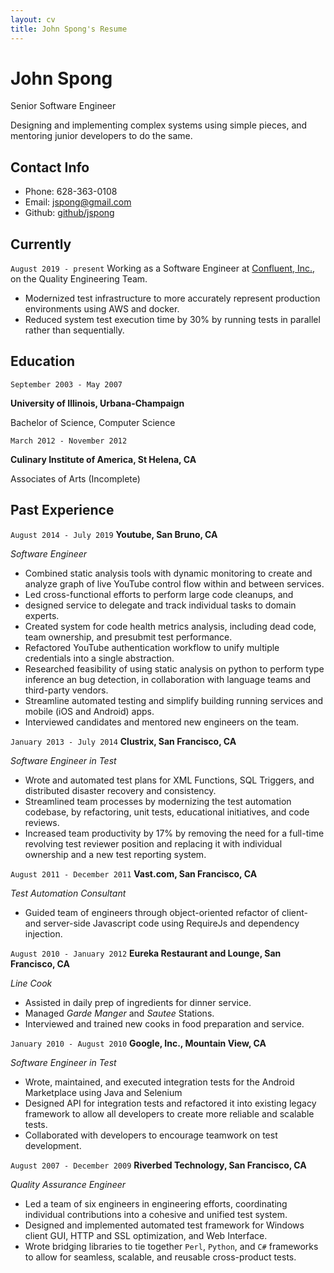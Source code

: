 ```yaml
---
layout: cv
title: John Spong's Resume
---
```


<!---
Using the wonderful layout from https://github.com/elipapa/markdown-cv/
-->

# John Spong

Senior Software Engineer

Designing and implementing complex systems using simple pieces,
and mentoring junior developers to do the same.

## Contact Info

* Phone:       628-363-0108
* Email:       jspong@gmail.com
* Github:      [github/jspong](https://github.com/jspong)

## Currently

`August 2019 - present`
Working as a Software Engineer at
[Confluent, Inc.,](https://confluent.io) on the Quality Engineering Team.

* Modernized test infrastructure to more accurately represent production
    environments using AWS and docker.
* Reduced system test execution time by 30% by running tests in parallel rather
    than sequentially.

## Education

`September 2003 - May 2007`

__University of Illinois, Urbana-Champaign__

Bachelor of Science, Computer Science

`March 2012 - November 2012`

__Culinary Institute of America, St Helena, CA__

Associates of Arts (Incomplete)

## Past Experience

`August 2014 - July 2019`
__Youtube, San Bruno, CA__

*Software Engineer*

* Combined static analysis tools with dynamic monitoring to create and
  analyze graph of live YouTube control flow within and between services.
* Led cross-functional efforts to perform large code cleanups, and
* designed service to delegate and track individual tasks to domain experts.
* Created system for code health metrics analysis, including dead code,
  team ownership, and presubmit test performance.
* Refactored YouTube authentication workflow to unify multiple credentials
  into a single abstraction.
* Researched feasibility of using static analysis on python to perform type
  inference an bug detection, in collaboration with language teams and
  third-party vendors.
* Streamline automated testing and simplify building running services
  and mobile (iOS and Android) apps.
* Interviewed candidates and mentored new engineers on the team.

`January 2013 - July 2014`
__Clustrix, San Francisco, CA__

*Software Engineer in Test*

* Wrote and automated test plans for XML Functions, SQL Triggers, and
  distributed disaster recovery and consistency.
* Streamlined team processes by modernizing the test automation codebase,
  by refactoring, unit tests, educational initiatives, and code reviews.
* Increased team productivity by 17% by removing the need for a full-time
  revolving test reviewer position and replacing it with individual ownership
  and a new test reporting system.

`August 2011 - December 2011`
__Vast.com, San Francisco, CA__

*Test Automation Consultant*

* Guided team of engineers through object-oriented refactor of client- and 
  server-side Javascript code using RequireJs and dependency injection.

`August 2010 - January 2012`
__Eureka Restaurant and Lounge, San Francisco, CA__

*Line Cook*

* Assisted in daily prep of ingredients for dinner service.
* Managed _Garde Manger_ and _Sautee_ Stations.
* Interviewed and trained new cooks in food preparation and service.

`January 2010 - August 2010`
__Google, Inc., Mountain View, CA__

*Software Engineer in Test*

* Wrote, maintained, and executed integration tests for the Android
  Marketplace using Java and Selenium
* Designed API for integration tests and refactored it into existing
  legacy framework to allow all developers to create more reliable and
  scalable tests.
* Collaborated with developers to encourage teamwork on test development.

`August 2007 - December 2009`
__Riverbed Technology, San Francisco, CA__

*Quality Assurance Engineer*

* Led a team of six engineers in engineering efforts, coordinating
  individual contributions into a cohesive and unified test system.
* Designed and implemented automated test framework for Windows client GUI,
  HTTP and SSL optimization, and Web Interface.
* Wrote bridging libraries to tie together `Perl`, `Python`, and `C#`
  frameworks to allow for seamless, scalable, and reusable cross-product
  tests.


